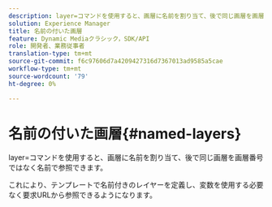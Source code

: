 ```yaml
---
description: layer=コマンドを使用すると、画層に名前を割り当て、後で同じ画層を画層番号ではなく名前で参照できます。
solution: Experience Manager
title: 名前の付いた画層
feature: Dynamic Mediaクラシック，SDK/API
role: 開発者、業務従事者
translation-type: tm+mt
source-git-commit: f6c97606d7a4209427316d7367013ad9585a5cae
workflow-type: tm+mt
source-wordcount: '79'
ht-degree: 0%

---
```



# 名前の付いた画層{#named-layers}

layer=コマンドを使用すると、画層に名前を割り当て、後で同じ画層を画層番号ではなく名前で参照できます。

これにより、テンプレートで名前付きのレイヤーを定義し、変数を使用する必要なく要求URLから参照できるようになります。
